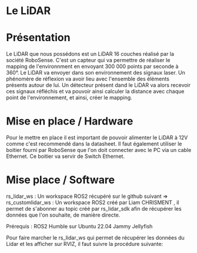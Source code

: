 # Le LiDAR

# Présentation
Le LiDAR que nous possédons est un LiDAR 16 couches réalisé par la société RoboSense. C'est un capteur qui va permettre de réaliser le mapping de l'environnment en envoyant 300 000 points par seconde à 360°. Le LiDAR va envoyer dans son environnement des signaux laser. Un phénomère de réflexion va avoir lieu avec l'ensemble des éléments présents autour de lui. Un détecteur présent dand le LiDAR va alors recevoir ces signaux réfléchis et va pouvoir ainsi calculer la distance avec chaque point de l'environnement, et ainsi, créer le mapping.

# Mise en place / Hardware
Pour le mettre en place il est important de pouvoir alimenter le LiDAR à 12V comme c'est recommendé dans la datasheet. Il faut également utiliser le boitier fourni par RoboSense que l'on doit connecter avec le PC via un cable Ethernet. Ce boitier va servir de Switch Ethernet. 

# Mise place / Software
rs_lidar_ws : Un workspace ROS2 récupéré sur le github suivant =>
rs_customlidar_ws : Un workspace ROS2 créé par Liam CHRISMENT , il permet de s'abonner au topic créé par rs_lidar_sdk afin de récupérer les données que l'on souhaite, de manière directe.

Prérequis : ROS2 Humble sur Ubuntu 22.04 Jammy Jellyfish

Pour faire marcher le rs_lidar_ws qui permet de récupérer les données du Lidar et les afficher sur RVIZ, il faut suivre la procédure suivante:
